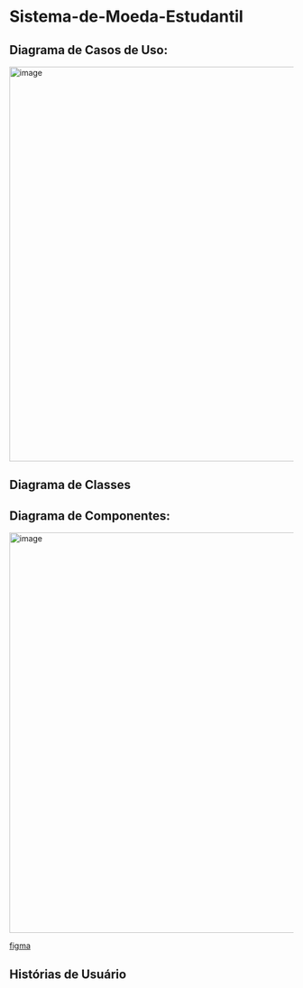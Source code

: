 # Sistema-de-Moeda-Estudantil

## Diagrama de Casos de Uso:

<img width="799" height="700" alt="image" src="https://github.com/user-attachments/assets/3bb37bfd-09e0-4e72-bc4b-5b5717ad081e" />

## Diagrama de Classes

## Diagrama de Componentes: 

<img width="778" height="710" alt="image" src="https://github.com/user-attachments/assets/c670ed6d-5bae-4768-aca3-91fd58bcb07c" />

[figma](https://www.figma.com/design/lgWPNO7PHsBxLOGAFVuVQA/Architecture-Diagram-Components--Community-?node-id=0-1&p=f&t=gWqeWhVGiXpMpVIB-0)

## Histórias de Usuário
